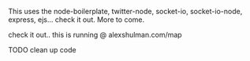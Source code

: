 This uses the node-boilerplate, twitter-node, socket-io, socket-io-node, express, ejs... check it out.
More to come.

check it out.. this is running @ alexshulman.com/map

TODO
clean up code 